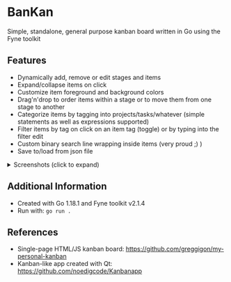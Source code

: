 # BanKan
Simple, standalone, general purpose kanban board written in Go using the Fyne toolkit

## Features
* Dynamically add, remove or edit stages and items
* Expand/collapse items on click
* Customize item foreground and background colors
* Drag'n'drop to order items within a stage or to move them from one stage to another
* Categorize items by tagging into projects/tasks/whatever (simple statements as well as expressions supported)
* Filter items by tag on click on an item tag (toggle) or by typing into the filter edit
* Custom binary search line wrapping inside items (very proud ;) )
* Save to/load from json file
<details><summary>Screenshots (click to expand)</summary>
  <img src="doc/screenshots/mainwindow.png" width="30%"></img>
  <img src="doc/screenshots/edititem.png" width="30%"></img>
  <img src="doc/screenshots/colorpicker.png" width="30%"></img>
</details>

## Additional Information
* Created with Go 1.18.1 and Fyne toolkit v2.1.4
* Run with: `go run .`

## References
* Single-page HTML/JS kanban board: https://github.com/greggigon/my-personal-kanban
* Kanban-like app created with Qt: https://github.com/noedigcode/Kanbanapp